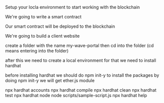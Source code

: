Setup your locla environment to start working with  the blockchain

We're going to write a smart contract

Our smart contract will be deployed to the blockchain

We're going to build a client website 

create a folder with the name my-wave-portal
then cd into the folder (cd means entering into the folder)

after this we need to create a local environment for that we need to install hardhat
 
before installing hardhat we should do npm init-y to install the packages by doing npm init-y we will get ether.js module


npx hardhat accounts
npx hardhat compile
npx hardhat clean
npx hardhat test
npx hardhat node
node scripts/sample-script.js
npx hardhat help

